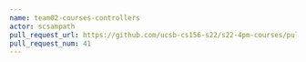 ```yaml
---
name: team02-courses-controllers
actor: scsampath
pull_request_url: https://github.com/ucsb-cs156-s22/s22-4pm-courses/pull/41
pull_request_num: 41
---
```

